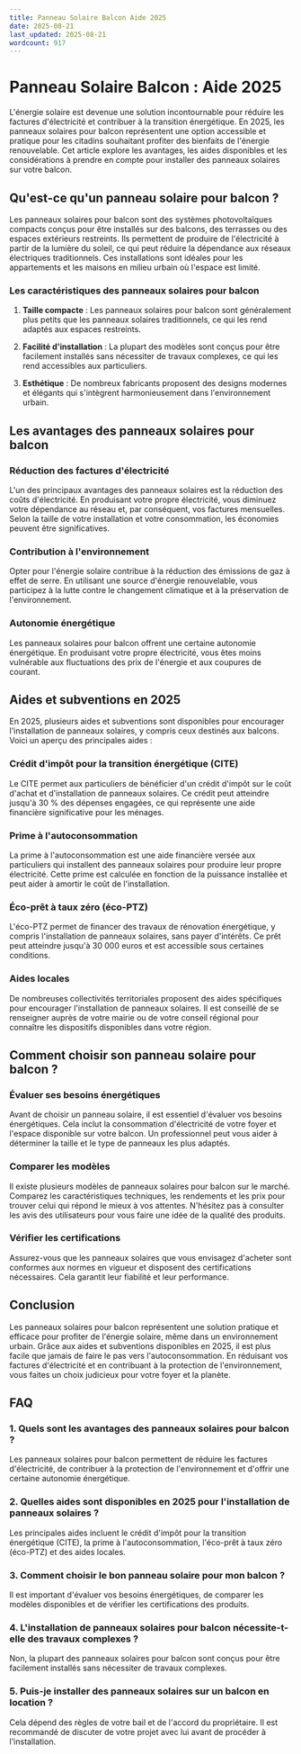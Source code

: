 ```yaml
---
title: Panneau Solaire Balcon Aide 2025
date: 2025-08-21
last_updated: 2025-08-21
wordcount: 917
---
```


# Panneau Solaire Balcon : Aide 2025

L'énergie solaire est devenue une solution incontournable pour réduire les factures d'électricité et contribuer à la transition énergétique. En 2025, les panneaux solaires pour balcon représentent une option accessible et pratique pour les citadins souhaitant profiter des bienfaits de l'énergie renouvelable. Cet article explore les avantages, les aides disponibles et les considérations à prendre en compte pour installer des panneaux solaires sur votre balcon.

## Qu'est-ce qu'un panneau solaire pour balcon ?

Les panneaux solaires pour balcon sont des systèmes photovoltaïques compacts conçus pour être installés sur des balcons, des terrasses ou des espaces extérieurs restreints. Ils permettent de produire de l'électricité à partir de la lumière du soleil, ce qui peut réduire la dépendance aux réseaux électriques traditionnels. Ces installations sont idéales pour les appartements et les maisons en milieu urbain où l'espace est limité.

### Les caractéristiques des panneaux solaires pour balcon

1. **Taille compacte** : Les panneaux solaires pour balcon sont généralement plus petits que les panneaux solaires traditionnels, ce qui les rend adaptés aux espaces restreints.
   
2. **Facilité d'installation** : La plupart des modèles sont conçus pour être facilement installés sans nécessiter de travaux complexes, ce qui les rend accessibles aux particuliers.

3. **Esthétique** : De nombreux fabricants proposent des designs modernes et élégants qui s'intègrent harmonieusement dans l'environnement urbain.

## Les avantages des panneaux solaires pour balcon

### Réduction des factures d'électricité

L'un des principaux avantages des panneaux solaires est la réduction des coûts d'électricité. En produisant votre propre électricité, vous diminuez votre dépendance au réseau et, par conséquent, vos factures mensuelles. Selon la taille de votre installation et votre consommation, les économies peuvent être significatives.

### Contribution à l'environnement

Opter pour l'énergie solaire contribue à la réduction des émissions de gaz à effet de serre. En utilisant une source d'énergie renouvelable, vous participez à la lutte contre le changement climatique et à la préservation de l'environnement.

### Autonomie énergétique

Les panneaux solaires pour balcon offrent une certaine autonomie énergétique. En produisant votre propre électricité, vous êtes moins vulnérable aux fluctuations des prix de l'énergie et aux coupures de courant.

## Aides et subventions en 2025

En 2025, plusieurs aides et subventions sont disponibles pour encourager l'installation de panneaux solaires, y compris ceux destinés aux balcons. Voici un aperçu des principales aides :

### Crédit d'impôt pour la transition énergétique (CITE)

Le CITE permet aux particuliers de bénéficier d'un crédit d'impôt sur le coût d'achat et d'installation de panneaux solaires. Ce crédit peut atteindre jusqu'à 30 % des dépenses engagées, ce qui représente une aide financière significative pour les ménages.

### Prime à l'autoconsommation

La prime à l'autoconsommation est une aide financière versée aux particuliers qui installent des panneaux solaires pour produire leur propre électricité. Cette prime est calculée en fonction de la puissance installée et peut aider à amortir le coût de l'installation.

### Éco-prêt à taux zéro (éco-PTZ)

L'éco-PTZ permet de financer des travaux de rénovation énergétique, y compris l'installation de panneaux solaires, sans payer d'intérêts. Ce prêt peut atteindre jusqu'à 30 000 euros et est accessible sous certaines conditions.

### Aides locales

De nombreuses collectivités territoriales proposent des aides spécifiques pour encourager l'installation de panneaux solaires. Il est conseillé de se renseigner auprès de votre mairie ou de votre conseil régional pour connaître les dispositifs disponibles dans votre région.

## Comment choisir son panneau solaire pour balcon ?

### Évaluer ses besoins énergétiques

Avant de choisir un panneau solaire, il est essentiel d'évaluer vos besoins énergétiques. Cela inclut la consommation d'électricité de votre foyer et l'espace disponible sur votre balcon. Un professionnel peut vous aider à déterminer la taille et le type de panneaux les plus adaptés.

### Comparer les modèles

Il existe plusieurs modèles de panneaux solaires pour balcon sur le marché. Comparez les caractéristiques techniques, les rendements et les prix pour trouver celui qui répond le mieux à vos attentes. N'hésitez pas à consulter les avis des utilisateurs pour vous faire une idée de la qualité des produits.

### Vérifier les certifications

Assurez-vous que les panneaux solaires que vous envisagez d'acheter sont conformes aux normes en vigueur et disposent des certifications nécessaires. Cela garantit leur fiabilité et leur performance.

## Conclusion

Les panneaux solaires pour balcon représentent une solution pratique et efficace pour profiter de l'énergie solaire, même dans un environnement urbain. Grâce aux aides et subventions disponibles en 2025, il est plus facile que jamais de faire le pas vers l'autoconsommation. En réduisant vos factures d'électricité et en contribuant à la protection de l'environnement, vous faites un choix judicieux pour votre foyer et la planète.

## FAQ

### 1. Quels sont les avantages des panneaux solaires pour balcon ?

Les panneaux solaires pour balcon permettent de réduire les factures d'électricité, de contribuer à la protection de l'environnement et d'offrir une certaine autonomie énergétique.

### 2. Quelles aides sont disponibles en 2025 pour l'installation de panneaux solaires ?

Les principales aides incluent le crédit d'impôt pour la transition énergétique (CITE), la prime à l'autoconsommation, l'éco-prêt à taux zéro (éco-PTZ) et des aides locales.

### 3. Comment choisir le bon panneau solaire pour mon balcon ?

Il est important d'évaluer vos besoins énergétiques, de comparer les modèles disponibles et de vérifier les certifications des produits.

### 4. L'installation de panneaux solaires pour balcon nécessite-t-elle des travaux complexes ?

Non, la plupart des panneaux solaires pour balcon sont conçus pour être facilement installés sans nécessiter de travaux complexes.

### 5. Puis-je installer des panneaux solaires sur un balcon en location ?

Cela dépend des règles de votre bail et de l'accord du propriétaire. Il est recommandé de discuter de votre projet avec lui avant de procéder à l'installation.